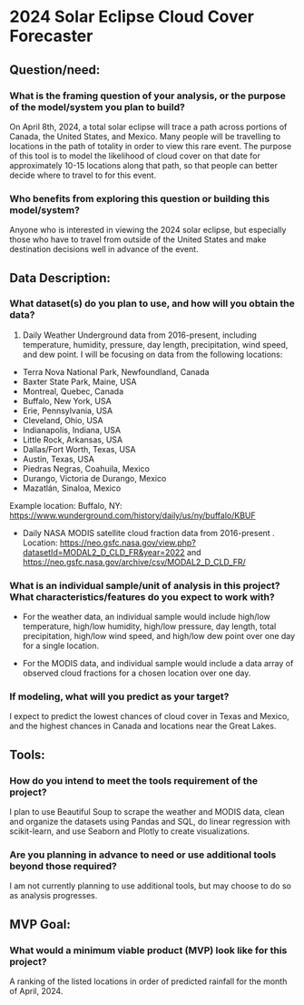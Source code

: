 # 2024 Solar Eclipse Cloud Cover Forecaster


## Question/need:
### What is the framing question of your analysis, or the purpose of the model/system you plan to build?

On April 8th, 2024, a total solar eclipse will trace a path across portions of Canada, the United States, and Mexico. Many people will be travelling to locations in the path of totality in order to view this rare event. The purpose of this tool is to model the likelihood of cloud cover on that date for approximately 10-15 locations along that path, so that people can better decide where to travel to for this event.  

### Who benefits from exploring this question or building this model/system?

Anyone who is interested in viewing the 2024 solar eclipse, but especially those who have to travel from outside of the United States and make destination decisions well in advance of the event.

## Data Description:
### What dataset(s) do you plan to use, and how will you obtain the data?

1. Daily Weather Underground data from 2016-present, including temperature, humidity, pressure, day length, precipitation, wind speed, and dew point. I will be focusing on data from the following locations:<br>
* Terra Nova National Park, Newfoundland, Canada
* Baxter State Park, Maine, USA
* Montreal, Quebec, Canada
* Buffalo, New York, USA
* Erie, Pennsylvania, USA
* Cleveland, Ohio, USA
* Indianapolis, Indiana, USA
* Little Rock, Arkansas, USA
* Dallas/Fort Worth, Texas, USA
* Austin, Texas, USA
* Piedras Negras, Coahuila, Mexico
* Durango, Victoria de Durango, Mexico
* Mazatlán, Sinaloa, Mexico

Example location: Buffalo, NY: https://www.wunderground.com/history/daily/us/ny/buffalo/KBUF

* Daily NASA MODIS satellite cloud fraction data from 2016-present . <br>
Location:  https://neo.gsfc.nasa.gov/view.php?datasetId=MODAL2_D_CLD_FR&year=2022 and https://neo.gsfc.nasa.gov/archive/csv/MODAL2_D_CLD_FR/

### What is an individual sample/unit of analysis in this project? What characteristics/features do you expect to work with?

* For the weather data, an individual sample would include high/low temperature, high/low humidity, high/low pressure, day length, total precipitation, high/low wind speed, and high/low dew point over one day for a single location. 

* For the MODIS data, and individual sample would include a data array of observed cloud fractions for a chosen location over one day. 

### If modeling, what will you predict as your target?

I expect to predict the lowest chances of cloud cover in Texas and Mexico, and the highest chances in Canada and locations near the Great Lakes. 

## Tools:
### How do you intend to meet the tools requirement of the project?

I plan to use Beautiful Soup to scrape the weather and MODIS data, clean and organize the datasets using Pandas and SQL, do linear regression with scikit-learn, and use Seaborn and Plotly to create visualizations.

### Are you planning in advance to need or use additional tools beyond those required?

I am not currently planning to use additional tools, but may choose to do so as analysis progresses. 

## MVP Goal:
### What would a minimum viable product (MVP) look like for this project?

A ranking of the listed locations in order of predicted rainfall for the month of April, 2024.
